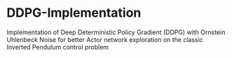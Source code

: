 # DDPG-Implementation
Implementation of Deep Deterministic Policy Gradient (DDPG) with Ornstein Uhlenbeck Noise for better Actor network exploration on the classic Inverted Pendulum control problem

